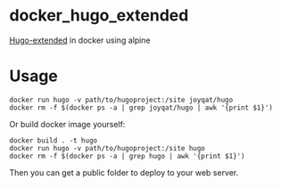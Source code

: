 # docker_hugo_extended

[Hugo-extended](https://github.com/gohugoio/hugo) in docker using alpine

# Usage

```shell
docker run hugo -v path/to/hugoproject:/site joyqat/hugo
docker rm -f $(docker ps -a | grep joyqat/hugo | awk '{print $1}')
```

Or build docker image yourself:

```shell
docker build . -t hugo
docker run hugo -v path/to/hugoproject:/site hugo
docker rm -f $(docker ps -a | grep hugo | awk '{print $1}')
```

Then you can get a public folder to deploy to your web server.

